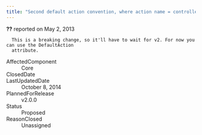 ```yaml
---
title: "Second default action convention, where action name = controller name"
---
```

<div class="issue-report">
   <div class="issue-header"><b>??</b> reported on 
      <time datetime="2013-05-02T09:05:18.403-07:00">May 2, 2013</time>
   </div>
   <div class="issue-message" markdown="1">
      
      This is a breaking change, so it'll have to wait for v2. For now you can use the DefaultAction
      attribute.
      
      
   </div>
   <div class="issue-footer">
      <dl>
         <dt>AffectedComponent</dt>
         <dd>Core</dd>
         <dt>ClosedDate</dt>
         <dd></dd>
         <dt>LastUpdatedDate</dt>
         <dd>
            <time datetime="2014-10-08T11:59:21.793-07:00">October 8, 2014</time>
         </dd>
         <dt>PlannedForRelease</dt>
         <dd>v2.0.0</dd>
         <dt>Status</dt>
         <dd>Proposed</dd>
         <dt>ReasonClosed</dt>
         <dd>Unassigned</dd>
      </dl>
   </div>
</div>